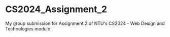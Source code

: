 # CS2024_Assignment_2
My group submission for Assignment 2 of NTU's CS2024 - Web Design and Technologies module
